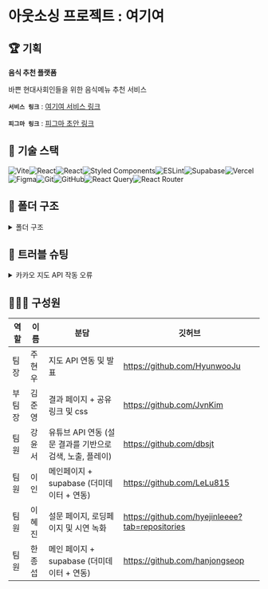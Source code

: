 # 아웃소싱 프로젝트 : 여기여

## 🏆 기획

**음식 추천 플랫폼**

바쁜 현대사회인들을 위한 음식메뉴 추천 서비스

**`서비스 링크`** : [여기여 서비스 링크](https://yeo-gi-yeo.vercel.app/)

**`피그마 링크`** : [피그마 초안 링크](https://www.figma.com/proto/rPT4L6rMJ6eAcMCKyIFvNY/Untitled?node-id=0-1&t=Kt7qAiS6xYA2iATf-1)

## 🍳 기술 스택

![Vite](https://img.shields.io/badge/vite-%23646CFF.svg?style=for-the-badge&logo=vite&logoColor=white)![React](https://img.shields.io/badge/react-%2320232a.svg?style=for-the-badge&logo=react&logoColor=%2361DAFB)![React](https://img.shields.io/badge/zustand-%2320232a.svg?style=for-the-badge&logo=react&logoColor=%2361DAFB)![Styled Components](https://img.shields.io/badge/styled--components-DB7093?style=for-the-badge&logo=styled-components&logoColor=white)![ESLint](https://img.shields.io/badge/ESLint-4B3263?style=for-the-badge&logo=eslint&logoColor=white)![Supabase](https://img.shields.io/badge/Supabase-3ECF8E?style=for-the-badge&logo=supabase&logoColor=white)![Vercel](https://img.shields.io/badge/vercel-%23000000.svg?style=for-the-badge&logo=vercel&logoColor=white)![Figma](https://img.shields.io/badge/figma-%23F24E1E.svg?style=for-the-badge&logo=figma&logoColor=white)![Git](https://img.shields.io/badge/git-%23F05033.svg?style=for-the-badge&logo=git&logoColor=white)![GitHub](https://img.shields.io/badge/github-%23121011.svg?style=for-the-badge&logo=github&logoColor=white)![React Query](https://img.shields.io/badge/-React%20Query-FF4154?style=for-the-badge&logo=react%20query&logoColor=white)![React Router](https://img.shields.io/badge/React_Router-CA4245?style=for-the-badge&logo=react-router&logoColor=white)

## 📂 폴더 구조

<details>
<summary>폴더 구조</summary>
<br>

```

📦src
 ┣ 📂api
 ┃ ┣ 📂KakaoMapApi
 ┃ ┃ ┗ 📜KakaoMap.jsx
 ┃ ┣ 📂supabaseApi
 ┃ ┃ ┣ 📜alcohol.api.js
 ┃ ┃ ┣ 📜counter.api.js
 ┃ ┃ ┣ 📜dessert.api.js
 ┃ ┃ ┣ 📜food.api.js
 ┃ ┃ ┗ 📜supabase.api.js
 ┃ ┗ 📂YoutubeApi
 ┃ ┃ ┗ 📜YoutubeApi.jsx
 ┣ 📂assets
 ┃ ┣ 📜favicon-96x96.png
 ┃ ┣ 📜icon-facebook.png
 ┃ ┣ 📜icon-kakao.png
 ┃ ┣ 📜icon-twitter.png
 ┃ ┣ 📜Robot.jpeg
 ┃ ┣ 📜YeoGiYeo.png
 ┃ ┗ 📜YeoGiYeo_App.png
 ┣ 📂components
 ┃ ┣ 📂ResultPageComp
 ┃ ┃ ┣ 📜LinkShare.jsx
 ┃ ┃ ┣ 📜RandomSuggestion.jsx
 ┃ ┃ ┗ 📜YoutubePage.jsx
 ┃ ┗ 📂SurveyPageComp
 ┃ ┃ ┣ 📜CuisineTypeStep.jsx
 ┃ ┃ ┣ 📜MealTypeStep.jsx
 ┃ ┃ ┣ 📜PeopleStep.jsx
 ┃ ┃ ┗ 📜ProgressBar.jsx
 ┣ 📂hooks
 ┃ ┗ 📜useFoodRecommendation.jsx
 ┣ 📂pages
 ┃ ┣ 📂LoadingPage
 ┃ ┃ ┗ 📜LoadingPage.jsx
 ┃ ┣ 📂MainPage
 ┃ ┃ ┗ 📜MainPage.jsx
 ┃ ┣ 📂ResultPage
 ┃ ┃ ┗ 📜ResultPage.jsx
 ┃ ┗ 📂SurveyPage
 ┃ ┃ ┗ 📜SurveyPage.jsx
 ┣ 📂shared
 ┃ ┗ 📜Router.jsx
 ┣ 📂styles
 ┃ ┣ 📂CommonStyles
 ┃ ┃ ┣ 📜ButtonStyle.js
 ┃ ┃ ┗ 📜LoadingBarStyle.js
 ┃ ┣ 📂GlobalStyles
 ┃ ┃ ┣ 📜AppStyle.js
 ┃ ┃ ┣ 📜GlobalStyle.js
 ┃ ┃ ┗ 📜Theme.js
 ┃ ┣ 📂LoadingPageStyles
 ┃ ┃ ┗ 📜LoadingPageStyle.js
 ┃ ┣ 📂MainPageStyles
 ┃ ┃ ┗ 📜MainPageStyle.js
 ┃ ┣ 📂ResultPageStyles
 ┃ ┃ ┣ 📜ResultPageStyle.js
 ┃ ┃ ┗ 📜YoutubeStyle.js
 ┃ ┗ 📂SurveyPageStyles
 ┃ ┃ ┗ 📜surveyStyle.js
 ┣ 📂supabase
 ┃ ┗ 📜supabase.js
 ┣ 📂utils
 ┣ 📂zustand
 ┃ ┗ 📜store.js
 ┣ 📜App.jsx
 ┗ 📜main.jsx

```

</details>

## 🧨 트러블 슈팅

<details>
<summary>카카오 지도 API 작동 오류</summary>
<br>

**`문제`** 특정 인원의 컴퓨터에서 카카오 지도가 나타나지 않는 이슈
**`해결`** Kakao Developers 내에서 플랫폼에 프로젝트 도메인 확인 후 제대로 기입하여 해결했음.

</details>

</details>

## 👨‍👩‍👧 구성원

| 역할   | 이름   | 분담                                                      | 깃허브                                          |
| ------ | ------ | --------------------------------------------------------- | ----------------------------------------------- |
| 팀장   | 주현우 | 지도 API 연동 및 발표                                     | https://github.com/HyunwooJu                    |
| 부팀장 | 김준영 | 결과 페이지 + 공유링크 및 css                             | https://github.com/JvnKim                       |
| 팀원   | 강윤서 | 유튜브 API 연동 (설문 결과를 기반으로 검색, 노출, 플레이) | https://github.com/dbsjt                        |
| 팀원   | 이인   | 메인페이지 + supabase (더미데이터 + 연동)                 | https://github.com/LeLu815              |
| 팀원   | 이혜진 | 설문 페이지, 로딩페이지 및 시연 녹화                      | https://github.com/hyejinleeee?tab=repositories |
| 팀원   | 한종섭 | 메인 페이지 + supabase (더미데이터 + 연동)                | https://github.com/hanjongseop                  |
